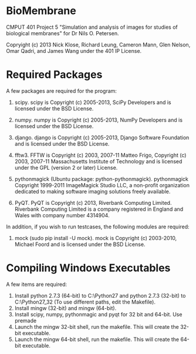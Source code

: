 BioMembrane
===========

CMPUT 401 Project 5 "Simulation and analysis of images for studies of biological
membranes" for Dr Nils O. Petersen.

Copryight (c) 2013 Nick Klose, Richard Leung, Cameron Mann, Glen Nelson, Omar
Qadri, and James Wang under the 401 IP License.

Required Packages
=================
A few packages are required for the program:

1. scipy. scipy is Copyright (c) 2005-2013, SciPy Developers and is licensed
   under the BSD License.
2. numpy. numpy is Copyright (c) 2005-2013, NumPy Developers and is licensed
   under the BSD License.
3. django. django is Copyright (c) 2005-2013, Django Software Foundation and
   is licensed under the BSD License.
4. fftw3. FFTW is Copyright (c) 2003, 2007-11 Matteo Frigo,
   Copyright (c) 2003, 2007-11 Massachusetts Institute of Technology
   and is licensed under the GPL (version 2 or later) License.
5. pythonmagick (Ubuntu package: python-pythonmagick). pythonmagick Copyright
1999-2011 ImageMagick Studio LLC, a non-profit organization dedicated to making
software imaging solutions freely available.

6. PyQT. PyQT is Copyright (c) 2013, Riverbank Computing Limited. 
   Riverbank Computing Limited is a company registered in England and Wales 
   with company number 4314904.

In addition, if you wish to run testcases, the following modules are required:

1. mock (sudo pip install -U mock). mock is Copyright (c) 2003-2010, Michael
   Foord and is licensed under the BSD License.

   
Compiling Windows Executables
=============================
A few items are required:

1. Install python 2.7.3 (64-bit) to C:\Python27 and python 2.7.3 (32-bit) to C:\Python27_32
   (To use different paths, edit the Makefile).
2. Install mingw (32-bit) and mingw (64-bit).
3. Install scipy, numpy, pythonmagic and pyqt for 32 bit and 64-bit. Use premade
4. Launch the mingw 32-bit shell, run the makefile. This will create the 32-bit executable.
5. Launch the mingw 64-bit shell, run the makefile. This will create the 64-bit executable.